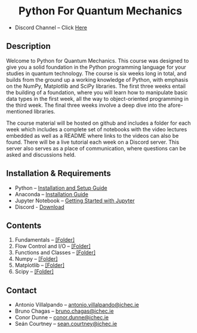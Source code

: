 # <center> Python For Quantum Mechanics </center>

- Discord Channel – Click [Here](https://discord.gg/pPjgyJKrpN)


## Description
Welcome to Python for Quantum Mechanics. This course was designed to give you a solid foundation in the Python programming language for your studies in quantum technology. The course is six weeks long in total, and builds from the ground up a working knowledge of Python, with emphasis on the NumPy, Matplotlib and SciPy libraries. The first three weeks entail the building of a foundation, where you will learn how to manipulate basic data types in the first week, all the way to object-oriented programming in the third week. The final three weeks involve a deep dive into the afore-mentioned libraries.

The course material will be hosted on github and includes a folder for each week which includes a complete set of notebooks with the video lectures embedded as well as a README where links to the videos can also be found. There will be a live tutorial each week on a Discord server. This server also serves as a place of communication, where questions can be asked and discussions held.

## Installation & Requirements
- Python – [Installation and Setup Guide](https://realpython.com/installing-python/)
- Anaconda – [Installation Guide]( https://docs.anaconda.com/anaconda/install/)
- Jupyter Notebook – [Getting Started with Jupyter](https://jupyter.org/install.html)
- Discord - [Download](https://discord.com/download)



## Contents
1. Fundamentals – [[Folder]](PyQM_Week1/  )
2. Flow Control and I/O – [[Folder]](PyQM/PyQM_Week2/  )
3. Functions and Classes – [[Folder]](PyQM_Week3/  )
4. Numpy – [[Folder]](PyQM_Week4/  )
5. Matplotlib – [[Folder]](PyQM_Week5/  )
6. Scipy – [[Folder]](PyQM_Week6/  )


## Contact
- Antonio Villalpando – <antonio.villalpando@ichec.ie>
- Bruno Chagas – <bruno.chagas@ichec.ie>
- Conor Dunne – <conor.dunne@ichec.ie>
- Seán Courtney – <sean.courtney@ichec.ie>
